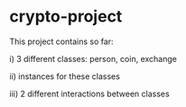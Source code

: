 # crypto-project

This project contains so far:

i) 3 different classes: person, coin, exchange

ii) instances for these classes

iii) 2 different interactions between classes
